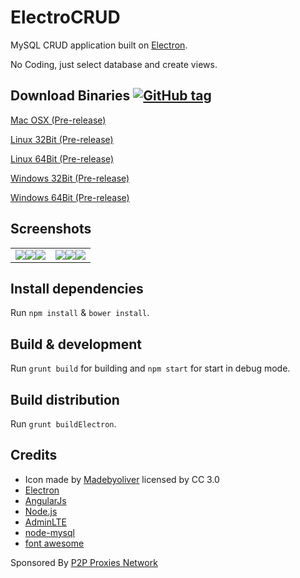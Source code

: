 # ElectroCRUD

MySQL CRUD application built on [Electron](http://electron.atom.io/).

No Coding, just select database and create views.

## Download Binaries [![GitHub tag](https://img.shields.io/github/tag/garrylachman/ElectroCRUD.svg?maxAge=2592000)]()

[Mac OSX  (Pre-release)](https://github.com/garrylachman/ElectroCRUD/raw/master/dist_binaries/ElectoCRUD-darwin-x64.zip)

[Linux 32Bit  (Pre-release)](https://github.com/garrylachman/ElectroCRUD/raw/master/dist_binaries/ElectoCRUD-linux-ia32.zip)

[Linux 64Bit  (Pre-release)](https://github.com/garrylachman/ElectroCRUD/raw/master/dist_binaries/ElectoCRUD-linux-x64.zip)

[Windows 32Bit  (Pre-release)](https://github.com/garrylachman/ElectroCRUD/raw/master/dist_binaries/ElectoCRUD-win32-ia32.zip)

[Windows 64Bit  (Pre-release)](https://github.com/garrylachman/ElectroCRUD/raw/master/dist_binaries/ElectoCRUD-win32-x64.zip)

## Screenshots
|   |  |
| ------------- | ------------- |
| <img src="http://i.imgur.com/TetjYVu.png" style="float: left;" /> <img src="http://i.imgur.com/yc2L992.png" style="float: left;" /> <img src="http://i.imgur.com/A51zLRv.png"  style="float: left;" /> | <img src="http://i.imgur.com/E1BS1tL.png"  style="float: left;" /> <img src="http://i.imgur.com/twgRdOr.png"  style="float: left;" /> <img src="http://i.imgur.com/DjznKTD.png"  style="float: left;" /> |


## Install dependencies

Run `npm install` & `bower install`.

## Build & development

Run `grunt build` for building and `npm start` for start in debug mode.

## Build distribution

Run `grunt buildElectron`.

## Credits

* Icon made by [Madebyoliver](http://www.flaticon.com/authors/madebyoliver) licensed by CC 3.0
* [Electron](http://electron.atom.io/)
* [AngularJs](https://angularjs.org/)
* [Node.js](https://nodejs.org)
* [AdminLTE](https://almsaeedstudio.com/)
* [node-mysql](https://github.com/felixge/node-mysql)
* [font awesome](http://fontawesome.io)

Sponsored By [P2P Proxies Network](https://rev.proxies.online)
